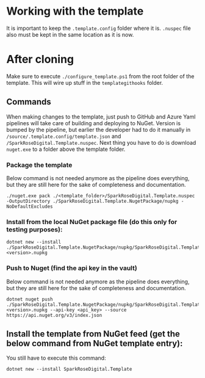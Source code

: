 # Working with the template

It is important to keep the `.template.config` folder where it is. `.nuspec` file also must be kept in the same location as it is now.

# After cloning

Make sure to execute `./configure_template.ps1` from the root folder of the template. This will wire up stuff in the `templategithooks` folder.

## Commands

When making changes to the template, just push to GitHub and Azure Yaml pipelines will take care of building and deploying to NuGet. Version is bumped by the pipeline, but earlier the developer had to do it manually in `/source/.template.config/template.json` and `/SparkRoseDigital.Template.nuspec`. Next thing you have to do is download `nuget.exe` to a folder above the template folder.

### Package the template

Below command is not needed anymore as the pipeline does everything, but they are still here for the sake of completeness and documentation.

    ./nuget.exe pack ./<template_folder>/SparkRoseDigital.Template.nuspec -OutputDirectory ./SparkRoseDigital.Template.NugetPackage/nupkg -NoDefaultExcludes

### Install from the local NuGet package file (do this only for testing purposes):

    dotnet new --install ./SparkRoseDigital.Template.NugetPackage/nupkg/SparkRoseDigital.Template.<version>.nupkg

### Push to Nuget (find the api key in the vault)

Below command is not needed anymore as the pipeline does everything, but they are still here for the sake of completeness and documentation.

    dotnet nuget push ./SparkRoseDigital.Template.NugetPackage/nupkg/SparkRoseDigital.Template.<version>.nupkg --api-key <api_key> --source https://api.nuget.org/v3/index.json

## Install the template from NuGet feed (get the below command from NuGet template entry):

You still have to execute this command:

    dotnet new --install SparkRoseDigital.Template
